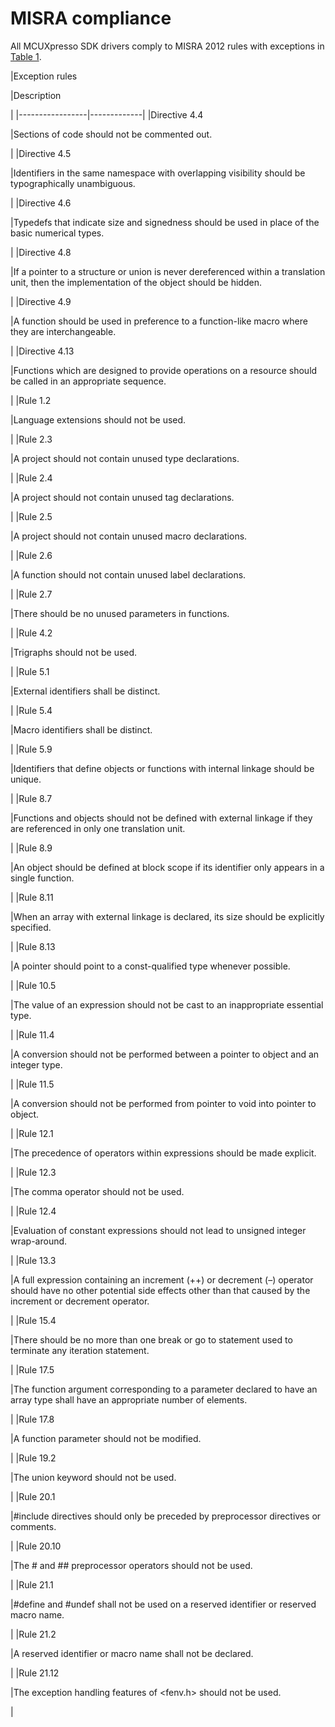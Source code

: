 # MISRA compliance

All MCUXpresso SDK drivers comply to MISRA 2012 rules with exceptions in [Table 1](misra_compliance.md#NEWIDTABLE).

|Exception rules

|Description

|
|-----------------|-------------|
|Directive 4.​4

|Sections of code should not be commented out.​

|
|Directive 4.​5

|Identifiers in the same namespace with overlapping visibility should be typographically unambiguous.​

|
|Directive 4.​6

|Typedefs that indicate size and signedness should be used in place of the basic numerical types.​

|
|Directive 4.​8

|If a pointer to a structure or union is never dereferenced within a translation unit, then the implementation of the object should be hidden.​

|
|Directive 4.​9

|A function should be used in preference to a function-​like macro where they are interchangeable.​

|
|Directive 4.​13

|Functions which are designed to provide operations on a resource should be called in an appropriate sequence.​

|
|Rule 1.​2

|Language extensions should not be used.​

|
|Rule 2.​3

|A project should not contain unused type declarations.​

|
|Rule 2.​4

|A project should not contain unused tag declarations.​

|
|Rule 2.​5

|A project should not contain unused macro declarations.​

|
|Rule 2.​6

|A function should not contain unused label declarations.​

|
|Rule 2.​7

|There should be no unused parameters in functions.​

|
|Rule 4.​2

|Trigraphs should not be used.​

|
|Rule 5.​1

|External identifiers shall be distinct.​

|
|Rule 5.​4

|Macro identifiers shall be distinct.​

|
|Rule 5.​9

|Identifiers that define objects or functions with internal linkage should be unique.​

|
|Rule 8.​7

|Functions and objects should not be defined with external linkage if they are referenced in only one translation unit.​

|
|Rule 8.​9

|An object should be defined at block scope if its identifier only appears in a single function.​

|
|Rule 8.​11

|When an array with external linkage is declared, its size should be explicitly specified.​

|
|Rule 8.​13

|A pointer should point to a const-​qualified type whenever possible.​

|
|Rule 10.​5

|The value of an expression should not be cast to an inappropriate essential type.​

|
|Rule 11.​4

|A conversion should not be performed between a pointer to object and an integer type.​

|
|Rule 11.​5

|A conversion should not be performed from pointer to void into pointer to object.​

|
|Rule 12.​1

|The precedence of operators within expressions should be made explicit.​

|
|Rule 12.​3

|The comma operator should not be used.​

|
|Rule 12.​4

|Evaluation of constant expressions should not lead to unsigned integer wrap-​around.​

|
|Rule 13.​3

|A full expression containing an increment \(++\) or decrement \(–\) operator should have no other potential side effects other than that caused by the increment or decrement operator.​

|
|Rule 15.​4

|There should be no more than one break or go to statement used to terminate any iteration statement.​

|
|Rule 17.​5

|The function argument corresponding to a parameter declared to have an array type shall have an appropriate number of elements.​

|
|Rule 17.​8

|A function parameter should not be modified.​

|
|Rule 19.​2

|The union keyword should not be used.​

|
|Rule 20.​1

|\#include directives should only be preceded by preprocessor directives or comments.​

|
|Rule 20.​10

|The \# and \#\# preprocessor operators should not be used.​

|
|Rule 21.​1

|\#define and \#undef shall not be used on a reserved identifier or reserved macro name.​

|
|Rule 21.​2

|A reserved identifier or macro name shall not be declared.​

|
|Rule 21.​12

|The exception handling features of <fenv.​h\> should not be used.​

|


